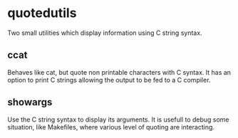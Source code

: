 # quotedutils

Two small utilities which display information using C string syntax.

## ccat

Behaves like cat, but quote non printable characters with C syntax.  It has
an option to print C strings allowing the output to be fed to a C compiler.

## showargs

Use the C string syntax to display its arguments.  It is usefull to debug
some situation, like Makefiles, where various level of quoting are
interacting.
